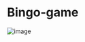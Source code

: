 # Bingo-game
![image](https://user-images.githubusercontent.com/98002602/232836132-b0f247e4-2289-46d1-982a-b354bd9bc462.png)
